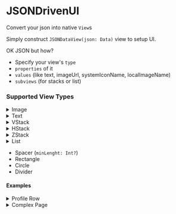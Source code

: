 # JSONDrivenUI

Convert your json into native `View`s

Simply construct `JSONDataView(json: Data)` view to setup UI.

OK JSON but how? 

* Specify your view's `type`
* `properties` of it
* `values` (like text, imageUrl, systemIconName, localImageName)
* `subviews` (for stacks or list)


### Supported View Types
<details>
  <summary>Image</summary>
  
- For images we have 3 options. (Order is also like below in case more than 1 set)
    * systemIconName
    * localImageName
    * imageUrl
     
```json
{
  "type": "Image",
  "values": {
      "systemIconName": "person.crop.circle"
  },
  "properties": {
    "width": 60,
    "height": 60
  }
}
```

`resizable()` & `scaledToFit()` modifiers applied by default.

</details>

<details>
    <summary>Text</summary>

    * font (largeTitle, title, headline, subheadline, body, callout, footnote, caption)
    * fontWeight (ultraLight, thin, light, regular, medium, semibold, bold, heavy, black)

```json
{
    "type": "Text",
    "values": {
        "text": "Enes Karaosman"
    },
    "properties": {
        "fontWeight": "semibold",
        "font": "bold"
    }
}
```

</details>

<details>
    <summary>VStack</summary>

    * spacing: Int
    * horizontalAlignment: (leading, center, trailing) // default is center

```json
{
    "type": "VStack",
    "properties": {
        "spacing": 8,
        "horizontalAlignment": "leading",
        ..
    },
    "subviews": [
        ...
    ]
}
```

</details>


<details>
    <summary>HStack</summary>

    * spacing: Int
    * verticalAlignment: (top, bottom, center, firstTextBaseline, lastTextBaseline) // default is center

```json
{
    "type": "HStack",
    "properties": {
        "spacing": 8,
        "verticalAlignment": "top",
        ..
    },
    "subviews": [
        ...
    ]
}
```

</details>

<details>
    <summary>ZStack</summary>


```json
{
  "type": "ZStack",
  "subviews": [
    {
      "type": "Circle",
      "properties": {
        "foregroundColor": "#ff0000",
        "width": 200
      }
    },
    {
      "type": "Circle",
      "properties": {
        "foregroundColor": "#00ff00",
        "width": 150
      }
    },
    {
      "type": "Circle",
      "properties": {
        "foregroundColor": "#0000ff",
        "width": 100
      }
    }
  ]
}
```

</details>

<details>
    <summary>List</summary>


```json
{
  "type": "List",
  "subviews": [
    { ... },
    { ... },
    { ... }
  ]
}
```

</details>

* Spacer (`minLenght: Int?`)
* Rectangle
* Circle
* Divider

#### Examples

<details>
  <summary>Profile Row</summary>
  
  <img src="../main/Sources/JSONDrivenUI/Preview/profile_row.png" width="240"/>
    
```json
{
  "type": "HStack",
  "properties": {
    "height": 100,
    "padding": 16,
    "spacing": 16
  },
  "subviews": [
    {
      "type": "Image",
      "values": {
          "systemIconName": "person.crop.circle"
      },
      "properties": {
        "width": 60,
        "height": 60
      }
    },
    {
      "type": "VStack",
      "properties": {
        "foregroundColor": "#f0f00f",
        "spacing": 8,
        "horizontalAlignment": "leading"
      },
      "subviews": [
        {
          "type": "Text",
          "values": {
            "text": "Enes Karaosman"
          },
          "properties": {
            "fontWeight": "semibold",
            "foregroundColor": "#000000"
          }
        },
        {
          "type": "Text",
          "values": {
            "text": "Here is a bit description like text"
          },
          "properties": {
              "foregroundColor": "#070707"
          }
        }
      ]
    }
  ]
}
```

</details>

<details>
  <summary>Complex Page</summary>
  
  <img src="../main/Sources/JSONDrivenUI/Preview/complex.png" width="240"/>
    
```json
{
    "type": "VStack",
    "subviews": [
        {
            "type": "Text",
            "properties": {
                "font": "title"
            },
            "values": {
                "text": "LARGE TITLE TEXT"
            }
        },
        {
            "type": "Image",
            "values": {
                "imageUrl": "http://picsum.photos/400/200"
            },
            "properties": {
                "padding": 16,
                "height": 200
            }
        },
        {
            "type": "Text",
            "properties": {
                "padding": 16,
                "font": "title",
                "fontWeight": "semibold"
            },
            "values": {
                "text": "Semibold Title"
            }
        },
        {
            "type": "List",
            "properties": {
                "horizontalAlignment": "leading",
                "spacing": 16,
                "padding": 8
            },
            "subviews": [
                {
                    "type": "HStack",
                    "properties": {
                        "foregroundColor": "#001238",
                        "spacing": 8
                    },
                    "subviews": [
                        {
                            "type": "Image",
                            "properties": {
                                "height": 70
                            },
                            "values": {
                                "imageUrl": "http://picsum.photos/70/70"
                            }
                        },
                        {
                            "type": "VStack",
                            "properties": {
                                "spacing": 4,
                                "horizontalAlignment": "leading"
                            },
                            "subviews": [
                                {
                                    "type": "Text",
                                    "values": { "text" : "Item.1 Title" }
                                },
                                {
                                    "type": "Text",
                                    "properties": {
                                        "foregroundColor": "#828282"
                                    },
                                    "values": { "text" : "Here is multiline description text in VStack which is inside HStack" }
                                }
                            ]
                        }
                    ]
                },
                {
                    "type": "HStack",
                    "properties": {
                        "foregroundColor": "#001238",
                        "spacing": 8
                    },
                    "subviews": [
                        {
                            "type": "Image",
                            "properties": {
                                "height": 70
                            },
                            "values": {
                                "imageUrl": "http://picsum.photos/70/70"
                            }
                        },
                        {
                            "type": "VStack",
                            "properties": {
                                "spacing": 4,
                                "horizontalAlignment": "leading"
                            },
                            "subviews": [
                                {
                                    "type": "Text",
                                    "values": { "text" : "Item.2 Title" }
                                },
                                {
                                    "type": "Text",
                                    "properties": {
                                        "foregroundColor": "#828282"
                                    },
                                    "values": { "text" : "Here is second multiline description text in VStack which is inside HStack" }
                                }
                            ]
                        }
                    ]
                }
            ]
        }
    ]
}
```

</details>

